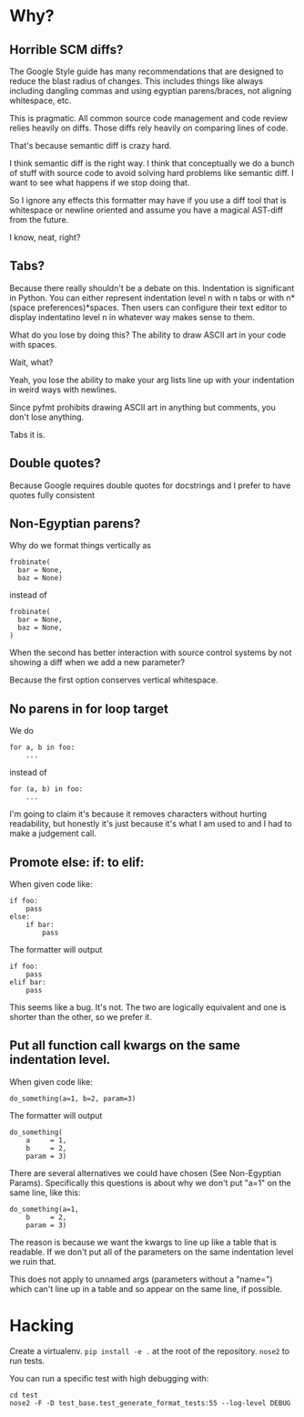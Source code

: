 # Why?

## Horrible SCM diffs?

The Google Style guide has many recommendations that are designed to reduce the blast radius of changes. This includes things like always including dangling commas and using egyptian parens/braces, not aligning whitespace, etc.

This is pragmatic. All common source code management and code review relies heavily on diffs. Those diffs rely heavily on comparing lines of code.

That's because semantic diff is crazy hard.

I think semantic diff is the right way. I think that conceptually we do a bunch of stuff with source code to avoid solving hard problems like semantic diff. I want to see what happens if we stop doing that.

So I ignore any effects this formatter may have if you use a diff tool that is whitespace or newline oriented and assume you have a magical AST-diff from the future.

I know, neat, right?

## Tabs?

Because there really shouldn't be a debate on this. Indentation is significant in Python. You can either represent indentation level n with n tabs or with n\*(space preferences)\*spaces. Then users can configure their text editor to display indentatino level n in whatever way makes sense to them.

What do you lose by doing this? The ability to draw ASCII art in your code with spaces.

Wait, what?

Yeah, you lose the ability to make your arg lists line up with your indentation in weird ways with newlines.

Since pyfmt prohibits drawing ASCII art in anything but comments, you don't lose anything.

Tabs it is.

## Double quotes?

Because Google requires double quotes for docstrings and I prefer to have quotes fully consistent

## Non-Egyptian parens?

Why do we format things vertically as

```
frobinate(
  bar = None,
  baz = None)
```

instead of

```
frobinate(
  bar = None,
  baz = None,
)
```

When the second has better interaction with source control systems by not showing a diff when we add a new parameter?

Because the first option conserves vertical whitespace.

## No parens in for loop target

We do

```
for a, b in foo:
	...
```

instead of

```
for (a, b) in foo:
	...
```

I'm going to claim it's because it removes characters without hurting readability, but honestly it's just because it's what I am used to and I had to make a judgement call.

## Promote else: if: to elif:

When given code like:

```
if foo:
	pass
else:
	if bar:
		pass
```

The formatter will output

```
if foo:
	pass
elif bar:
	pass
```

This seems like a bug. It's not. The two are logically
equivalent and one is shorter than the other, so we
prefer it.

## Put all function call kwargs on the same indentation level.

When given code like:

```
do_something(a=1, b=2, param=3)
```

The formatter will output

```
do_something(
	a     = 1,
	b     = 2,
	param = 3)
```

There are several alternatives we could have chosen (See Non-Egyptian Params). Specifically this questions is about
why we don't put "a=1" on the same line, like this:

```
do_something(a=1,
	b     = 2,
	param = 3)
```

The reason is because we want the kwargs to line up like a table that is readable. If we don't put all of the parameters
on the same indentation level we ruin that.

This does not apply to unnamed args (parameters without a "name=") which can't line up in a table and so appear on the same line, if possible.

# Hacking

Create a virtualenv. `pip install -e .` at the root of the repository. `nose2` to run tests.

You can run a specific test with high debugging with:

```
cd test
nose2 -F -D test_base.test_generate_format_tests:55 --log-level DEBUG
```

